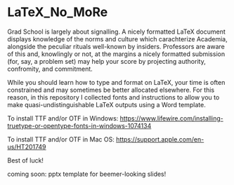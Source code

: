 # LaTeX_No_MoRe
Grad School is largely about signalling. A nicely formatted LaTeX document displays knowledge of the norms and culture which carachterize Academia, alongside the peculiar rituals well-known by insiders. Professors are aware of this and, knowlingly or not, at the margins a nicely formatted submission (for, say, a problem set) may help your score by projecting authority, confromity, and commitment. 

While you should learn how to type and format on LaTeX, your time is often constrained and may sometimes be better allocated elsewhere.
For this reason, in this repository I collected fonts and instructions to allow you to make quasi-undistinguishable LaTeX outputs using a Word template. 


To install TTF and/or OTF in Windows:
https://www.lifewire.com/installing-truetype-or-opentype-fonts-in-windows-1074134

To install TTF and/or OTF in Mac OS:
https://support.apple.com/en-us/HT201749

Best of luck!


coming soon: pptx template for beemer-looking slides!
